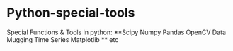 # Python-special-tools
Special Functions & Tools in python:
**Scipy
Numpy
Pandas
OpenCV
Data Mugging
Time Series
Matplotlib **
etc

